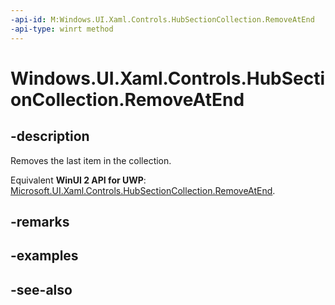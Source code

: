 ```yaml
---
-api-id: M:Windows.UI.Xaml.Controls.HubSectionCollection.RemoveAtEnd
-api-type: winrt method
---
```


<!-- Method syntax
public void RemoveAtEnd()
-->

# Windows.UI.Xaml.Controls.HubSectionCollection.RemoveAtEnd

## -description
Removes the last item in the collection.

Equivalent **WinUI 2 API for UWP**: [Microsoft.UI.Xaml.Controls.HubSectionCollection.RemoveAtEnd](/windows/winui/api/microsoft.ui.xaml.controls.hubsectioncollection.removeatend).

## -remarks

## -examples

## -see-also
